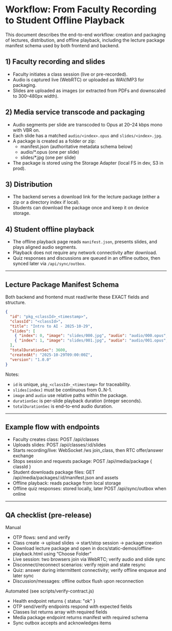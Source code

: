 # Workflow: From Faculty Recording to Student Offline Playback

This document describes the end-to-end workflow: creation and packaging of lectures, distribution, and offline playback, including the lecture package manifest schema used by both frontend and backend.

## 1) Faculty recording and slides

- Faculty initiates a class session (live or pre-recorded).
- Audio is captured live (WebRTC) or uploaded as WAV/MP3 for packaging.
- Slides are uploaded as images (or extracted from PDFs and downscaled to 300–480px width).

## 2) Media service transcode and packaging

- Audio segments per slide are transcoded to Opus at 20–24 kbps mono with VBR on.
- Each slide has a matched `audio/<index>.opus` and `slides/<index>.jpg`.
- A package is created as a folder or zip:
  - manifest.json (authoritative metadata schema below)
  - audio/*.opus (one per slide)
  - slides/*.jpg (one per slide)
- The package is stored using the Storage Adapter (local FS in dev, S3 in prod).

## 3) Distribution

- The backend serves a download link for the lecture package (either a zip or a directory index if local).
- Students can download the package once and keep it on device storage.

## 4) Student offline playback

- The offline playback page reads `manifest.json`, presents slides, and plays aligned audio segments.
- Playback does not require any network connectivity after download.
- Quiz responses and discussions are queued in an offline outbox, then synced later via `/api/sync/outbox`.

---

## Lecture Package Manifest Schema

Both backend and frontend must read/write these EXACT fields and structure.

```json
{
  "id": "pkg_<classId>_<timestamp>",
  "classId": "<classId>",
  "title": "Intro to AI - 2025-10-29",
  "slides": [
    { "index": 0, "image": "slides/000.jpg", "audio": "audio/000.opus", "durationSec": 30 },
    { "index": 1, "image": "slides/001.jpg", "audio": "audio/001.opus", "durationSec": 40 }
  ],
  "totalDurationSec": 3600,
  "createdAt": "2025-10-29T09:00:00Z",
  "version": "1.0.0"
}
```

Notes:
- `id` is unique, `pkg_<classId>_<timestamp>` for traceability.
- `slides[index]` must be continuous from 0..N-1.
- `image` and `audio` use relative paths within the package.
- `durationSec` is per-slide playback duration (integer seconds).
- `totalDurationSec` is end-to-end audio duration.

---

## Example flow with endpoints

- Faculty creates class: POST /api/classes
- Uploads slides: POST /api/classes/:id/slides
- Starts recording/live: WebSocket /ws join_class, then RTC offer/answer exchange
- Stops session and requests package: POST /api/media/package { classId }
- Student downloads package files: GET /api/media/packages/:id/manifest.json and assets
- Offline playback: reads package from local storage
- Offline quiz responses: stored locally, later POST /api/sync/outbox when online

---

## QA checklist (pre-release)

Manual
- OTP flows: send and verify
- Class create → upload slides → start/stop session → package creation
- Download lecture package and open in docs/static-demos/offline-playback.html using “Choose Folder”
- Live session: two browsers join via WebRTC; verify audio and slide sync
- Disconnect/reconnect scenarios: verify rejoin and state resync
- Quiz: answer during intermittent connectivity; verify offline enqueue and later sync
- Discussion/messages: offline outbox flush upon reconnection

Automated (see scripts/verify-contract.js)
- Health endpoint returns { status: "ok" }
- OTP send/verify endpoints respond with expected fields
- Classes list returns array with required fields
- Media package endpoint returns manifest with required schema
- Sync outbox accepts and acknowledges items